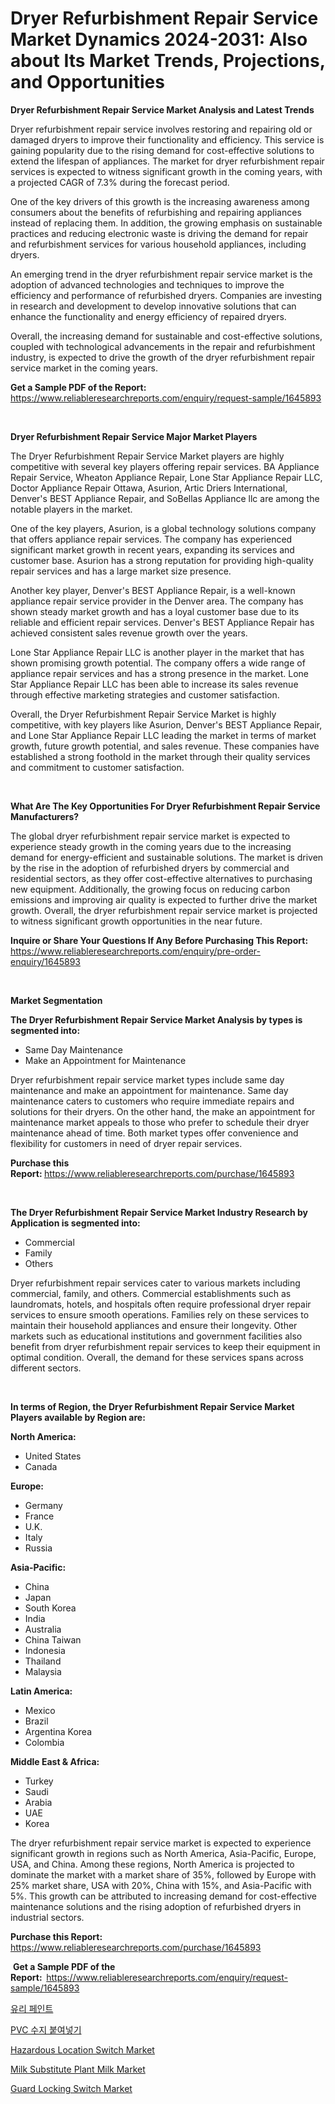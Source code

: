 <p><h1>Dryer Refurbishment Repair Service Market Dynamics 2024-2031: Also about Its Market Trends, Projections, and Opportunities</h1></p><p><strong>Dryer Refurbishment Repair Service Market Analysis and Latest Trends</strong></p>
<p><p>Dryer refurbishment repair service involves restoring and repairing old or damaged dryers to improve their functionality and efficiency. This service is gaining popularity due to the rising demand for cost-effective solutions to extend the lifespan of appliances. The market for dryer refurbishment repair services is expected to witness significant growth in the coming years, with a projected CAGR of 7.3% during the forecast period.</p><p>One of the key drivers of this growth is the increasing awareness among consumers about the benefits of refurbishing and repairing appliances instead of replacing them. In addition, the growing emphasis on sustainable practices and reducing electronic waste is driving the demand for repair and refurbishment services for various household appliances, including dryers.</p><p>An emerging trend in the dryer refurbishment repair service market is the adoption of advanced technologies and techniques to improve the efficiency and performance of refurbished dryers. Companies are investing in research and development to develop innovative solutions that can enhance the functionality and energy efficiency of repaired dryers.</p><p>Overall, the increasing demand for sustainable and cost-effective solutions, coupled with technological advancements in the repair and refurbishment industry, is expected to drive the growth of the dryer refurbishment repair service market in the coming years.</p></p>
<p><strong>Get a Sample PDF of the Report:&nbsp;</strong> <a href="https://www.reliableresearchreports.com/enquiry/request-sample/1645893">https://www.reliableresearchreports.com/enquiry/request-sample/1645893</a></p>
<p>&nbsp;</p>
<p><strong>Dryer Refurbishment Repair Service Major Market Players</strong></p>
<p><p>The Dryer Refurbishment Repair Service Market players are highly competitive with several key players offering repair services. BA Appliance Repair Service, Wheaton Appliance Repair, Lone Star Appliance Repair LLC, Doctor Appliance Repair Ottawa, Asurion, Artic Driers International, Denver's BEST Appliance Repair, and SoBellas Appliance llc are among the notable players in the market.</p><p>One of the key players, Asurion, is a global technology solutions company that offers appliance repair services. The company has experienced significant market growth in recent years, expanding its services and customer base. Asurion has a strong reputation for providing high-quality repair services and has a large market size presence.</p><p>Another key player, Denver's BEST Appliance Repair, is a well-known appliance repair service provider in the Denver area. The company has shown steady market growth and has a loyal customer base due to its reliable and efficient repair services. Denver's BEST Appliance Repair has achieved consistent sales revenue growth over the years.</p><p>Lone Star Appliance Repair LLC is another player in the market that has shown promising growth potential. The company offers a wide range of appliance repair services and has a strong presence in the market. Lone Star Appliance Repair LLC has been able to increase its sales revenue through effective marketing strategies and customer satisfaction.</p><p>Overall, the Dryer Refurbishment Repair Service Market is highly competitive, with key players like Asurion, Denver's BEST Appliance Repair, and Lone Star Appliance Repair LLC leading the market in terms of market growth, future growth potential, and sales revenue. These companies have established a strong foothold in the market through their quality services and commitment to customer satisfaction.</p></p>
<p>&nbsp;</p>
<p><strong>What Are The Key Opportunities For Dryer Refurbishment Repair Service Manufacturers?</strong></p>
<p><p>The global dryer refurbishment repair service market is expected to experience steady growth in the coming years due to the increasing demand for energy-efficient and sustainable solutions. The market is driven by the rise in the adoption of refurbished dryers by commercial and residential sectors, as they offer cost-effective alternatives to purchasing new equipment. Additionally, the growing focus on reducing carbon emissions and improving air quality is expected to further drive the market growth. Overall, the dryer refurbishment repair service market is projected to witness significant growth opportunities in the near future.</p></p>
<p><strong>Inquire or Share Your Questions If Any Before Purchasing This Report:</strong> <a href="https://www.reliableresearchreports.com/enquiry/pre-order-enquiry/1645893">https://www.reliableresearchreports.com/enquiry/pre-order-enquiry/1645893</a></p>
<p>&nbsp;</p>
<p><strong>Market Segmentation</strong></p>
<p><strong>The Dryer Refurbishment Repair Service Market Analysis by types is segmented into:</strong></p>
<p><ul><li>Same Day Maintenance</li><li>Make an Appointment for Maintenance</li></ul></p>
<p><p>Dryer refurbishment repair service market types include same day maintenance and make an appointment for maintenance. Same day maintenance caters to customers who require immediate repairs and solutions for their dryers. On the other hand, the make an appointment for maintenance market appeals to those who prefer to schedule their dryer maintenance ahead of time. Both market types offer convenience and flexibility for customers in need of dryer repair services.</p></p>
<p><strong>Purchase this Report:&nbsp;</strong><a href="https://www.reliableresearchreports.com/purchase/1645893">https://www.reliableresearchreports.com/purchase/1645893</a></p>
<p>&nbsp;</p>
<p><strong>The Dryer Refurbishment Repair Service Market Industry Research by Application is segmented into:</strong></p>
<p><ul><li>Commercial</li><li>Family</li><li>Others</li></ul></p>
<p><p>Dryer refurbishment repair services cater to various markets including commercial, family, and others. Commercial establishments such as laundromats, hotels, and hospitals often require professional dryer repair services to ensure smooth operations. Families rely on these services to maintain their household appliances and ensure their longevity. Other markets such as educational institutions and government facilities also benefit from dryer refurbishment repair services to keep their equipment in optimal condition. Overall, the demand for these services spans across different sectors.</p></p>
<p>&nbsp;</p>
<p><strong>In terms of Region, the Dryer Refurbishment Repair Service Market Players available by Region are:</strong></p>
<p>
    <p> <strong> North America: </strong>
        <ul>
            <li>United States</li>
            <li>Canada</li>
        </ul>
        </p> 
    <p> <strong> Europe: </strong>
        <ul>
            <li>Germany</li>
            <li>France</li>
            <li>U.K.</li>
            <li>Italy</li>
            <li>Russia</li>
        </ul>
        </p> 
    <p> <strong> Asia-Pacific: </strong>
        <ul>
            <li>China</li>
            <li>Japan</li>
            <li>South Korea</li>
            <li>India</li>
            <li>Australia</li>
            <li>China Taiwan</li>
            <li>Indonesia</li>
            <li>Thailand</li>
            <li>Malaysia</li>
        </ul>
        </p> 
    <p> <strong> Latin America: </strong>
        <ul>
            <li>Mexico</li>
            <li>Brazil</li>
            <li>Argentina Korea</li>
            <li>Colombia</li>
        </ul>
        </p> 
    <p> <strong> Middle East & Africa: </strong>
        <ul>
            <li>Turkey</li>
            <li>Saudi</li>
            <li>Arabia</li>
            <li>UAE</li>
            <li>Korea</li>
        </ul>
    </p>
    </p>
<p><p>The dryer refurbishment repair service market is expected to experience significant growth in regions such as North America, Asia-Pacific, Europe, USA, and China. Among these regions, North America is projected to dominate the market with a market share of 35%, followed by Europe with 25% market share, USA with 20%, China with 15%, and Asia-Pacific with 5%. This growth can be attributed to increasing demand for cost-effective maintenance solutions and the rising adoption of refurbished dryers in industrial sectors.</p></p>
<p><strong>Purchase this Report: </strong><a href="https://www.reliableresearchreports.com/purchase/1645893">https://www.reliableresearchreports.com/purchase/1645893</a></p>
<p>&nbsp;<strong>Get a Sample PDF of the Report:&nbsp;&nbsp;</strong><a href="https://www.reliableresearchreports.com/enquiry/request-sample/1645893">https://www.reliableresearchreports.com/enquiry/request-sample/1645893</a></p>
<p><strong></strong></p>
<p><p><a href="https://medium.com/@biheemgalvinlouises6hokrh3h/%EC%9C%A0%EB%A6%AC-%ED%8E%98%EC%9D%B8%ED%8A%B8-%EC%8B%9C%EC%9E%A5-%EC%8B%9C%EC%9E%A5-%EC%A0%90%EC%9C%A0%EC%9C%A8-%EC%8B%9C%EC%9E%A5-%EB%8F%99%ED%96%A5-%EB%B0%8F-%EB%AF%B8%EB%9E%98-%EC%84%B1%EC%9E%A5-%ED%83%90%EA%B5%AC-797d6d072b86">유리 페인트</a></p><p><a href="https://medium.com/@biheemgalvinlouises6hokrh3h/pvc-%EC%88%98%EC%A7%80-%EC%8B%9C%EC%9E%A5%EC%9D%80-%EC%8B%9C%EC%9E%A5-%EC%A0%90%EC%9C%A0%EC%9C%A8-%EC%8B%9C%EC%9E%A5-%EB%8F%99%ED%96%A5-%EB%B0%8F-%EC%8B%9C%EC%9E%A5-%EC%84%B1%EC%9E%A5%EC%97%90-%EB%8C%80%ED%95%9C-%EC%A0%95%EB%B3%B4%EB%A5%BC-%EC%A0%9C%EA%B3%B5%ED%95%A9%EB%8B%88%EB%8B%A4-b6783286caf8">PVC 수지 붙여넣기</a></p><p><a href="https://view.publitas.com/reportprime-1/hazardous-location-switch-market-a-comprehensive-report-of-its-market-share-growth-trends-2024-2031/">Hazardous Location Switch Market</a></p><p><a href="https://confirmed-shield-e13.notion.site/Milk-Substitute-Plant-Milk-Market-Growth-Market-Trends-COVID-19-Impact-and-Forecasts-for-period-f-eee8a5b0b299421e912c8019c04791d6">Milk Substitute Plant Milk Market</a></p><p><a href="https://view.publitas.com/reportprime-1/guard-locking-switch-market-centers-on-aspects-such-as-market-growth-market-share-market-opportunity-and-projected-forecasts-spanning-from-2024-to-2031/">Guard Locking Switch Market</a></p></p>